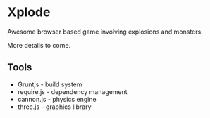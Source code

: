 # Xplode

Awesome browser based game involving explosions and monsters.

More details to come.

## Tools

* Gruntjs - build system
* require.js - dependency management
* cannon.js - physics engine
* three.js - graphics library
